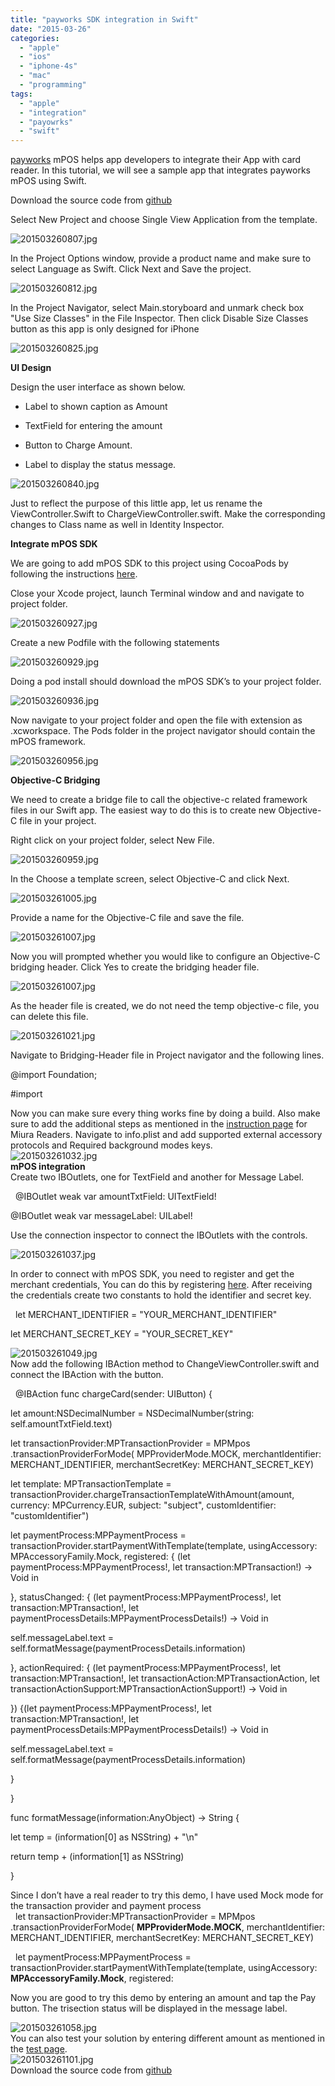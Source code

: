 ```yaml
---
title: "payworks SDK integration in Swift"
date: "2015-03-26"
categories: 
  - "apple"
  - "ios"
  - "iphone-4s"
  - "mac"
  - "programming"
tags: 
  - "apple"
  - "integration"
  - "payowrks"
  - "swift"
---
```


[payworks](http://www.payworksmobile.com/home) mPOS helps app developers to integrate their App with card reader. In this tutorial, we will see a sample app that integrates payworks mPOS using Swift.

Download the source code from [github](https://github.com/rshankras/SwiftPayworksDemo)  

Select New Project and choose Single View Application from the template.

![201503260807.jpg](/assets/images/201503260807.jpg)

In the Project Options window, provide a product name and make sure to select Language as Swift. Click Next and Save the project.

![201503260812.jpg](/assets/images/201503260812.jpg)

In the Project Navigator, select Main.storyboard and unmark check box "Use Size Classes" in the File Inspector. Then click Disable Size Classes button as this app is only designed for iPhone

![201503260825.jpg](/assets/images/201503260825.jpg)

**UI Design**

Design the user interface as shown below.

- Label to shown caption as Amount

- TextField for entering the amount

- Button to Charge Amount.

- Label to display the status message.

![201503260840.jpg](/assets/images/201503260840.jpg)

Just to reflect the purpose of this little app, let us rename the ViewController.Swift to ChargeViewController.swift. Make the corresponding changes to Class name as well in Identity Inspector.

**Integrate mPOS SDK**

We are going to add mPOS SDK to this project using CocoaPods by following the instructions [here](http://www.payworks.mpymnt.com/node/101).

Close your Xcode project, launch Terminal window and and navigate to project folder.

![201503260927.jpg](/assets/images/201503260927.jpg)

Create a new Podfile with the following statements

![201503260929.jpg](/assets/images/201503260929.jpg)

Doing a pod install should download the mPOS SDK’s to your project folder.

![201503260936.jpg](/assets/images/201503260936.jpg)

Now navigate to your project folder and open the file with extension as .xcworkspace. The Pods folder in the project navigator should contain the mPOS framework.

![201503260956.jpg](/assets/images/201503260956.jpg)

**Objective-C Bridging**

We need to create a bridge file to call the objective-c related framework files in our Swift app. The easiest way to do this is to create new Objective-C file in your project.

Right click on your project folder, select New File.

![201503260959.jpg](/assets/images/201503260959.jpg)

In the Choose a template screen, select Objective-C and click Next.

![201503261005.jpg](/assets/images/201503261005.jpg)

Provide a name for the Objective-C file and save the file.

![201503261007.jpg](/assets/images/2015032610071.jpg)

Now you will prompted whether you would like to configure an Objective-C bridging header. Click Yes to create the bridging header file.

![201503261007.jpg](/assets/images/201503261007.jpg)

As the header file is created, we do not need the temp objective-c file, you can delete this file.

![201503261021.jpg](/assets/images/201503261021.jpg)

Navigate to Bridging-Header file in Project navigator and the following lines.

@import Foundation;

#import

  
Now you can make sure every thing works fine by doing a build. Also make sure to add the additional steps as mentioned in the [instruction page](http://www.payworks.mpymnt.com/node/101) for Miura Readers. Navigate to info.plist and add supported external accessory protocols and Required background modes keys.  
![201503261032.jpg](/assets/images/201503261032.jpg)  
**mPOS integration**  
Create two IBOutlets, one for TextField and another for Message Label.  

  @IBOutlet weak var amountTxtField: UITextField!

@IBOutlet weak var messageLabel: UILabel!

Use the connection inspector to connect the IBOutlets with the controls.

  

![201503261037.jpg](/assets/images/201503261037.jpg)

  

In order to connect with mPOS SDK, you need to register and get the merchant credentials, You can do this by registering [here](https://test.payworks.io/uis/mngr/#/register). After receiving the credentials create two constants to hold the identifier and secret key.  

  

  let MERCHANT\_IDENTIFIER = "YOUR\_MERCHANT\_IDENTIFIER"

let MERCHANT\_SECRET\_KEY = "YOUR\_SECRET\_KEY"

  

![201503261049.jpg](/assets/images/201503261049.jpg)  
Now add the following IBAction method to ChangeViewController.swift and connect the IBAction with the button.

  

  @IBAction func chargeCard(sender: UIButton) {

let amount:NSDecimalNumber \= NSDecimalNumber(string: self.amountTxtField.text)

let transactionProvider:MPTransactionProvider = MPMpos .transactionProviderForMode( MPProviderMode.MOCK, merchantIdentifier: MERCHANT\_IDENTIFIER, merchantSecretKey: MERCHANT\_SECRET\_KEY)

let template: MPTransactionTemplate = transactionProvider.chargeTransactionTemplateWithAmount(amount, currency: MPCurrency.EUR, subject: "subject", customIdentifier: "customIdentifier")

let paymentProcess:MPPaymentProcess = transactionProvider.startPaymentWithTemplate(template, usingAccessory: MPAccessoryFamily.Mock, registered: { (let paymentProcess:MPPaymentProcess!, let transaction:MPTransaction!) -> Void in

}, statusChanged: { (let paymentProcess:MPPaymentProcess!, let transaction:MPTransaction!, let paymentProcessDetails:MPPaymentProcessDetails!) -> Void in

self.messageLabel.text = self.formatMessage(paymentProcessDetails.information)

}, actionRequired: { (let paymentProcess:MPPaymentProcess!, let transaction:MPTransaction!, let transactionAction:MPTransactionAction, let transactionActionSupport:MPTransactionActionSupport!) -> Void in

}) {(let paymentProcess:MPPaymentProcess!, let transaction:MPTransaction!, let paymentProcessDetails:MPPaymentProcessDetails!) -> Void in

self.messageLabel.text = self.formatMessage(paymentProcessDetails.information)

}

}

func formatMessage(information:AnyObject) -> String {

let temp = (information\[0\] as NSString) + "\\n"

return temp + (information\[1\] as NSString)

}

  
Since I don’t have a real reader to try this demo, I have used Mock mode for the transaction provider and payment process  
  let transactionProvider:MPTransactionProvider \= MPMpos .transactionProviderForMode( **MPProviderMode.MOCK**, merchantIdentifier: MERCHANT\_IDENTIFIER, merchantSecretKey: MERCHANT\_SECRET\_KEY)  
  
  let paymentProcess:MPPaymentProcess \= transactionProvider.startPaymentWithTemplate(template, usingAccessory: **MPAccessoryFamily.Mock**, registered:  
  
Now you are good to try this demo by entering an amount and tap the Pay button. The trisection status will be displayed in the message label.  
  
![201503261058.jpg](/assets/images/201503261058.jpg)  
You can also test your solution by entering different amount as mentioned in the [test page](http://www.payworks.mpymnt.com/node/104).  
![201503261101.jpg](/assets/images/201503261101.jpg)  
Download the source code from [github](https://github.com/rshankras/SwiftPayworksDemo)
